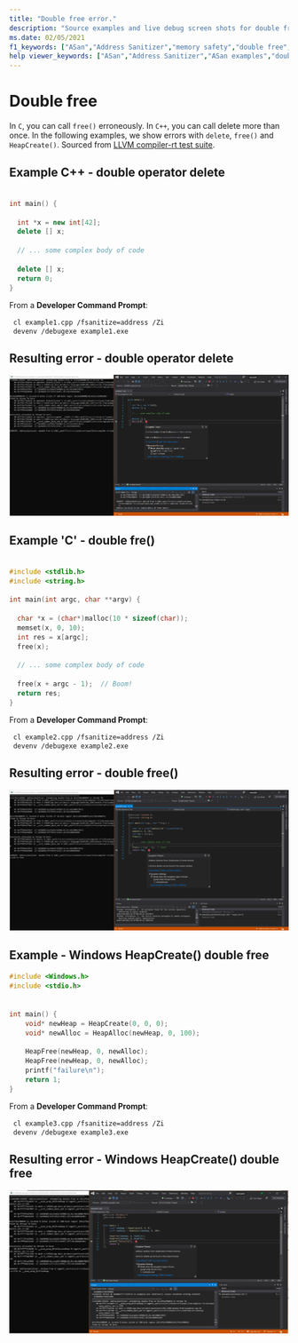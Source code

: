 ```yaml
---
title: "Double free error."
description: "Source examples and live debug screen shots for double free errors."
ms.date: 02/05/2021
f1_keywords: ["ASan","Address Sanitizer","memory safety","double free", "ASan examples"]
help viewer_keywords: ["ASan","Address Sanitizer","ASan examples","double free"]
---
```


# Double free

In `C`, you can call `free()` erroneously. In `C++`, you can call delete more than once. In the following examples, we show errors with `delete`, `free()` and `HeapCreate()`. Sourced from [LLVM compiler-rt test suite](https://github.com/llvm/llvm-project/tree/main/compiler-rt/test/asan/TestCases).

## Example C++ - double operator delete

```cpp

int main() {

  int *x = new int[42];
  delete [] x;

  // ... some complex body of code

  delete [] x;
  return 0;
}

```

From a **Developer Command Prompt**:
```
 cl example1.cpp /fsanitize=address /Zi
 devenv /debugexe example1.exe
```

## Resulting error - double operator delete

![example1](SRC_CODE/double-free/example1.PNG)

## Example 'C' - double fre()

```cpp

#include <stdlib.h>
#include <string.h>

int main(int argc, char **argv) {

  char *x = (char*)malloc(10 * sizeof(char));
  memset(x, 0, 10);
  int res = x[argc];
  free(x);

  // ... some complex body of code

  free(x + argc - 1);  // Boom!
  return res;
}


```

From a **Developer Command Prompt**:
```
 cl example2.cpp /fsanitize=address /Zi
 devenv /debugexe example2.exe
```

## Resulting error - double free()

![example2](SRC_CODE/double-free/example2.PNG)

## Example - Windows HeapCreate() double free

```cpp
#include <Windows.h>
#include <stdio.h>


int main() {
    void* newHeap = HeapCreate(0, 0, 0);
    void* newAlloc = HeapAlloc(newHeap, 0, 100);

    HeapFree(newHeap, 0, newAlloc);
    HeapFree(newHeap, 0, newAlloc);
    printf("failure\n");
    return 1;
}
```

From a **Developer Command Prompt**:
```
 cl example3.cpp /fsanitize=address /Zi
 devenv /debugexe example3.exe
```

## Resulting error - Windows HeapCreate() double free

![example3](SRC_CODE/double-free/example3.PNG)
